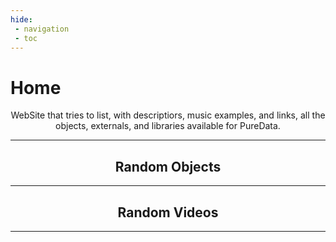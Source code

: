 ```yaml
---
hide:
 - navigation
 - toc
---
```

<style>
  .md-typeset h1,
  .md-content__button {
    display: none;
  }
</style>

# Home

<p align="center">
  WebSite that tries to list, with descriptiors, music examples, and links, all the objects, externals, and libraries available for PureData.
</p>

--- 
<h2 align="center"><b>Random Objects</b></h2>

<div class="grid cards ">
    <ul id="random-objects"></ul>
</div>

---
<h2 align="center"><b>Random Videos</b></h2>

<div id="random-videos" class="videos-container"></div>

--- 

<script>
function shuffleArray(array) {
    for (let i = array.length - 1; i > 0; i--) {
        const j = Math.floor(Math.random() * (i + 1));
        [array[i], array[j]] = [array[j], array[i]]; // troca
    }
    return array;
}

async function addObjects() {
    const response = await fetch(`${window.location.href}/all_objects.json`);
    if (!response.ok) throw new Error("Failed to load JSON");

    const categories = await response.json(); 
    const randomObjects = document.getElementById("random-objects");
    const randomVideos = document.getElementById("random-videos");
    const randomArticles = document.getElementById("random-article");
    while (randomObjects.firstChild) {
        randomObjects.removeChild(randomObjects.firstChild);
    }


    // Shuffle and pick 6
    const selected = shuffleArray([...categories]).slice(0, 4);

    let videos = []
    let articles = []

    for (const item of selected) {
        const li = document.createElement("li");

        // Span with twemoji class
        const span = document.createElement("span");
        span.classList.add("twemoji");

        // Fetch individual object JSON
        const objjson = await fetch(`${window.location.href}/objects/${item}.json`);
        if (!objjson.ok) throw new Error("Failed to load JSON for " + item);
        const objresult = await objjson.json();
        let description = objresult["description"];
        let firstSentence = description.split(". ")[0];

        // Create link
        const a = document.createElement("a");
        a.href = `${window.location.href}/objects/${item}`;
        a.innerHTML = `<strong><code>${item}</code></strong>`;

        span.appendChild(a);

        let html = firstSentence.replace(/`([^`]+)`/g, "<code>$1</code>");
        html = html.replace(/\*\*([^*]+)\*\*/g, "<b>$1</b>");

        const p = document.createElement("p");
        p.innerHTML = `${html}.`
        li.appendChild(span);
        li.appendChild(p);

        randomObjects.appendChild(li);

        if (objresult["videos"]) videos.push(...objresult["videos"]);
        if (objresult["musics"]) videos.push(...objresult["musics"]);
        if (objresult["articles"]) articles.push(...objresult["articles"]);
    }

    // filter to avoid tendencies
    videos = videos.filter(
      (item, index, self) =>
        index === self.findIndex((v) => v.link === item.link)
    );
    if (videos.length == 0){
        addObjects();
        return;
    }


    // random videos
    const selectedVideos = shuffleArray([...videos]).slice(0, 2);

    selectedVideos.forEach(v => {
        let url = v.link || v; 
        let videoId = null;

        const match1 = url.match(/v=([^&]+)/);
        if (match1) videoId = match1[1];

        const match2 = url.match(/youtu\.be\/([^?&]+)/);
        if (match2) videoId = match2[1];

        if (videoId) {
            url = `https://www.youtube-nocookie.com/embed/${videoId}`;
            const iframe = document.createElement("iframe");
            iframe.width = "45%";  // overridden by CSS on small screens
            iframe.height = "350px"; // overridden by CSS on small screens
            iframe.src = url;
            iframe.frameBorder = "0";
            iframe.allowFullscreen = true;
            randomVideos.appendChild(iframe);
        }
    });

    // // random articles
    // const selectedArticles = shuffleArray([...articles]).slice(0, 4);
    // selectedArticles.forEach(v => {
    //     let url = v.link || v; 
    //
    //     const li = document.createElement("li");
    //     li.style.marginBottom = "1.5em";       // space between list items
    //
    //     // Link container (title)
    //     const a = document.createElement("a");
    //     a.href = url;
    //     a.innerHTML = `<strong><code>${v.title}</code></strong>`;
    //     a.classList.add("twemoji");
    //     a.style.display = "block";             // ensures full width
    //     a.style.wordWrap = "break-word";       // prevent overflow for long titles
    //
    //     li.appendChild(a);
    //     randomArticles.appendChild(li);
    // });
}

addObjects();

</script>

